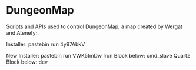 # DungeonMap
Scripts and APIs used to control DungeonMap, a map created by Wergat and Atenefyr.

Installer:
pastebin run 4y97AbkV

New Installer:
pastebin run VWK5tmDw
Iron Block below: cmd_slave
Quartz Block below: dev
